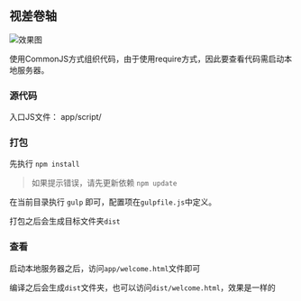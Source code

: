 ## 视差卷轴

![效果图](http://gtms03.alicdn.com/tps/i3/TB1.E0ZHpXXXXa3XFXX31u9NVXX-504-667.jpg)


使用CommonJS方式组织代码，由于使用require方式，因此要查看代码需启动本地服务器。


### 源代码

入口JS文件： app/script/

### 打包

先执行 `npm install`

> 如果提示错误，请先更新依赖 `npm update`

在当前目录执行 `gulp` 即可，配置项在`gulpfile.js`中定义。

打包之后会生成目标文件夹`dist`


### 查看

启动本地服务器之后，访问`app/welcome.html`文件即可

编译之后会生成`dist`文件夹，也可以访问`dist/welcome.html`，效果是一样的


